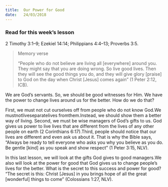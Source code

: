 ```yaml
---
title:  Our Power for Good
date:   24/03/2018
---
```


### Read for this week’s lesson
2 Timothy 3:1–9; Ezekiel 14:14; Philippians 4:4–13; Proverbs 3:5. 

> <p>Memory verse</p>
> “People who do not believe are living all [everywhere] around you. They might say that you are doing wrong. So live good lives. Then they will see the good things you do, and they will give glory [praise] to God on the day when Christ [Jesus] comes again” (1 Peter 2:12, ICB). 

We are God’s servants. So, we should be good witnesses for Him. We have the power to change lives around us for the better. How do we do that? 

First, we must not cut ourselves off from people who do not know God.We mustnotliveseparatelives fromthem.Instead, we should show them a better way of living. Second, we must be wise managers of God’s gifts to us. God gives us power to live lives that are different from the lives of any other people on earth (2 Corinthians 6:17).Third, people should notice that our lives are different and even ask us about it. That is why the Bible says, “Always be ready to tell everyone who asks you why you believe as you do. Be gentle [kind] as you speak and show respect” (1 Peter 3:15, NLV). 

In this last lesson, we will look at the gifts God gives to good managers.We also will look at the power for good that God gives us to change people’s lives for the better. What is the secret to this success and power for good? “The secret is this: Christ [Jesus] in you brings hope of all the great [wonderful] things to come” (Colossians 1:27, NLV).